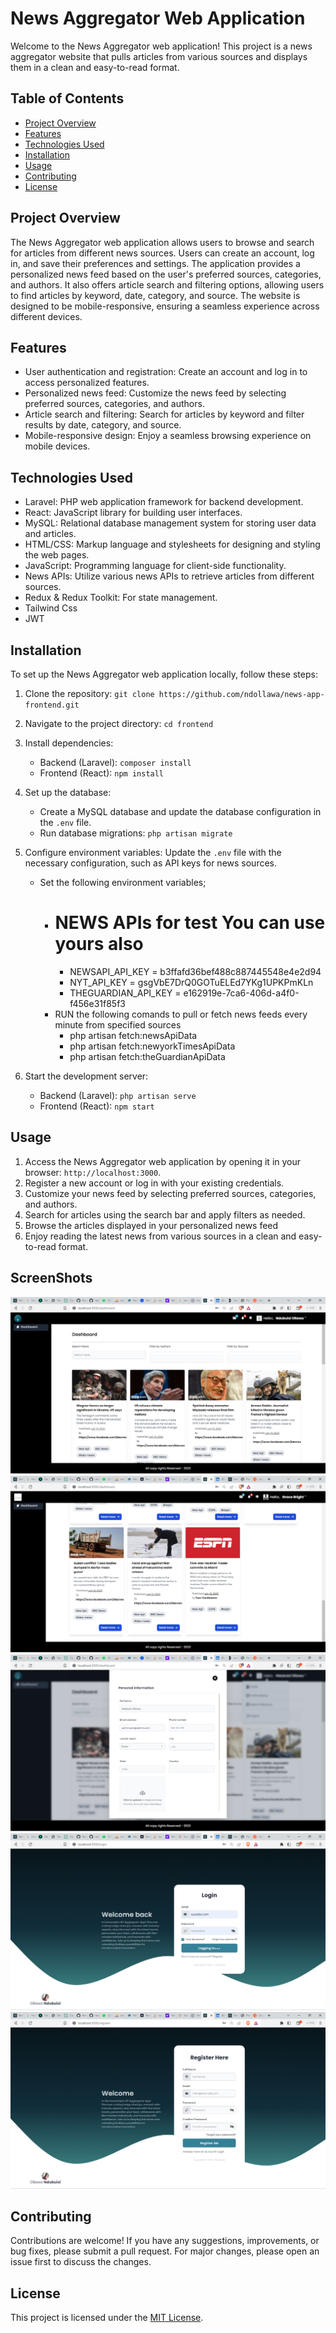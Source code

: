 # News Aggregator Web Application

Welcome to the News Aggregator web application! This project is a news aggregator website that pulls articles from various sources and displays them in a clean and easy-to-read format.

## Table of Contents

- [Project Overview](#project-overview)
- [Features](#features)
- [Technologies Used](#technologies-used)
- [Installation](#installation)
- [Usage](#usage)
- [Contributing](#contributing)
- [License](#license)

## Project Overview

The News Aggregator web application allows users to browse and search for articles from different news sources. Users can create an account, log in, and save their preferences and settings. The application provides a personalized news feed based on the user's preferred sources, categories, and authors. It also offers article search and filtering options, allowing users to find articles by keyword, date, category, and source. The website is designed to be mobile-responsive, ensuring a seamless experience across different devices.

## Features

- User authentication and registration: Create an account and log in to access personalized features.
- Personalized news feed: Customize the news feed by selecting preferred sources, categories, and authors.
- Article search and filtering: Search for articles by keyword and filter results by date, category, and source.
- Mobile-responsive design: Enjoy a seamless browsing experience on mobile devices.

## Technologies Used

- Laravel: PHP web application framework for backend development.
- React: JavaScript library for building user interfaces.
- MySQL: Relational database management system for storing user data and articles.
- HTML/CSS: Markup language and stylesheets for designing and styling the web pages.
- JavaScript: Programming language for client-side functionality.
- News APIs: Utilize various news APIs to retrieve articles from different sources.
- Redux & Redux Toolkit: For state management.
- Tailwind Css
- JWT 

## Installation

To set up the News Aggregator web application locally, follow these steps:

1. Clone the repository: `git clone https://github.com/ndollawa/news-app-frontend.git`
2. Navigate to the project directory: `cd frontend`
3. Install dependencies:
   - Backend (Laravel): `composer install`
   -  Frontend (React): `npm install`
4. Set up the database:
   - Create a MySQL database and update the database configuration in the `.env` file.
   - Run database migrations: `php artisan migrate`

5. Configure environment variables: Update the `.env` file with the necessary configuration, such as API keys for news sources.
   - Set the following environment variables;
        - # NEWS APIs for test You can use yours also
            - NEWSAPI_API_KEY = b3ffafd36bef488c887445548e4e2d94 
            - NYT_API_KEY = gsgVbE7DrQ0GOTuELEd7YKg1UPKPmKLn
            - THEGUARDIAN_API_KEY = e162919e-7ca6-406d-a4f0-f456e31f85f3
        - RUN the following comands to pull or fetch news feeds every minute from specified sources
            -  php artisan fetch:newsApiData
            -  php artisan fetch:newyorkTimesApiData
            -  php artisan fetch:theGuardianApiData

6. Start the development server:
   - Backend (Laravel): `php artisan serve`
   - Frontend (React): `npm start`
## Usage
1. Access the News Aggregator web application by opening it in your browser: `http://localhost:3000`.
2. Register a new account or log in with your existing credentials.
3. Customize your news feed by selecting preferred sources, categories, and authors.
4. Search for articles using the search bar and apply filters as needed.
5. Browse the articles displayed in your personalized news feed
6. Enjoy reading the latest news from various sources in a clean and easy-to-read format.
## 
## 

## ScreenShots
![Dashboard Page](screenshots/Screenshot(57).png)
![Dashboard Page 2](screenshots/Screenshot(56).png)
![Edit Profile](screenshots/Screenshot(58).png)
![Login Page](screenshots/Screenshot(53).png)
![Registration Page](screenshots/Screenshot(54).png)

## Contributing

Contributions are welcome! If you have any suggestions, improvements, or bug fixes, please submit a pull request. For major changes, please open an issue first to discuss the changes.

## License

This project is licensed under the [MIT License](LICENSE).